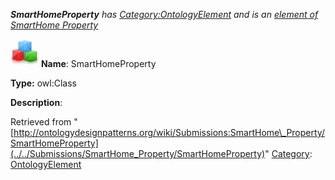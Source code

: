 ___SmartHomeProperty__ has [Category:OntologyElement](../../Category/OntologyElement "Category:OntologyElement") and is an [element of](../../Property/ElementOf "Property:ElementOf") [SmartHome Property](../../Submissions/SmartHome_Property "Submissions:SmartHome Property")_


  




[![Class](../../images/thumb/2/27/Class.gif/45px-Class.gif)](../../Image/Class.gif "Class")
__Name__: SmartHomeProperty 


__Type:__ owl:Class 


__Description__: 





Retrieved from "[http://ontologydesignpatterns.org/wiki/Submissions:SmartHome\_Property/SmartHomeProperty](../../Submissions/SmartHome_Property/SmartHomeProperty)"
 [Category](http://ontologydesignpatterns.org/wiki/Special:Categories "Special:Categories"): [OntologyElement](../../Category/OntologyElement "Category:OntologyElement")